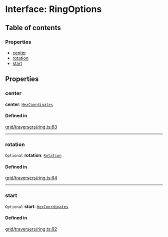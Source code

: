 # Interface: RingOptions

## Table of contents

### Properties

- [center](RingOptions.md#center)
- [rotation](RingOptions.md#rotation)
- [start](RingOptions.md#start)

## Properties

### <a id="center" name="center"></a> center

 **center**: [`HexCoordinates`](../index.md#HexCoordinates)

#### Defined in

[grid/traversers/ring.ts:63](https://github.com/flauwekeul/honeycomb/blob/master/src/grid/traversers/ring.ts#L63)

___

### <a id="rotation" name="rotation"></a> rotation

 `Optional` **rotation**: [`Rotation`](../index.md#Rotation)

#### Defined in

[grid/traversers/ring.ts:64](https://github.com/flauwekeul/honeycomb/blob/master/src/grid/traversers/ring.ts#L64)

___

### <a id="start" name="start"></a> start

 `Optional` **start**: [`HexCoordinates`](../index.md#HexCoordinates)

#### Defined in

[grid/traversers/ring.ts:62](https://github.com/flauwekeul/honeycomb/blob/master/src/grid/traversers/ring.ts#L62)

